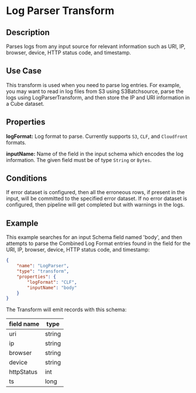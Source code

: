 # Log Parser Transform


Description
-----------
Parses logs from any input source for relevant information such as URI, IP,
browser, device, HTTP status code, and timestamp.


Use Case
--------
This transform is used when you need to parse log entries. For example, you may
want to read in log files from S3 using S3Batchsource, parse the logs using
LogParserTransform, and then store the IP and URI information in a Cube dataset.


Properties
----------
**logFormat:** Log format to parse. Currently supports ``S3``, ``CLF``, and ``Cloudfront`` formats.

**inputName:** Name of the field in the input schema which encodes the
log information. The given field must be of type ``String`` or ``Bytes``.

Conditions
----------
If error dataset is configured, then all the erroneous rows, if present in the input, will be committed to the
specified error dataset.
If no error dataset is configured, then pipeline will get completed but with warnings in the logs.

Example
-------
This example searches for an input Schema field named 'body', and then attempts to parse
the Combined Log Format entries found in the field for the URI, IP, browser, device,
HTTP status code, and timestamp:

```json
{
    "name": "LogParser",
    "type": "transform",
    "properties": {
        "logFormat": "CLF",
        "inputName": "body"
    }
}
```

The Transform will emit records with this schema:

    
| field name    | type       |
| ------------- | ---------- |
| uri           | string     |
| ip            | string     |
| browser       | string     |
| device        | string     |
| httpStatus    | int        |
| ts            | long       |
